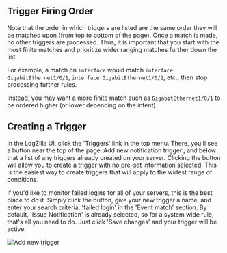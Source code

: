 <!-- @@@title:The Trigger Page@@@-->

Trigger Firing Order
---
Note that the order in which triggers are listed are the same order they will be matched upon (from top to bottom of the page). Once a match is made, no other triggers are processed. Thus, it is important that you start with the most finite matches and prioritize wider ranging matches further down the list. 

For example, a match on `interface` would match `interface GigabitEthernet1/0/1`, `interface GigabitEthernet1/0/2`, etc., then stop processing further rules. 

Instead, you may want a more finite match such as `GigabitEthernet1/0/1` to be ordered higher (or lower depending on the intent).

Creating a Trigger
---

In the LogZilla UI, click the 'Triggers' link in the top menu. There, you'll see a button near the top of the page 'Add new notification trigger', and below that a list of any triggers already created on your server. Clicking the button will allow you to create a trigger with no pre-set information selected. This is the easiest way to create triggers that will apply to the widest range of conditions.

If you'd like to monitor failed logins for all of your servers, this is the best place to do it. Simply click the button, give your new trigger a name, and enter your search criteria, 'failed login' in the 'Event match' section. By default, 'Issue Notification' is already selected, so for a system wide rule, that's all you need to do. Just click 'Save changes' and your trigger will be active.

![Add new trigger](@@path/images/add-new-trigger.png)
